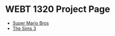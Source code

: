 # WEBT 1320 Project Page

<ul>
    <li><a href="intro_to_html/index.html" target="_blank">Super Mario Bros</a></li>
    <li><a href="html5_intro_css/index.html" target="_blank">The Sims 3</a></li>
</ul>